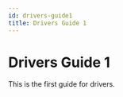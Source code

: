 ```yaml
---
id: drivers-guide1
title: Drivers Guide 1
---
```


# Drivers Guide 1

This is the first guide for drivers.
